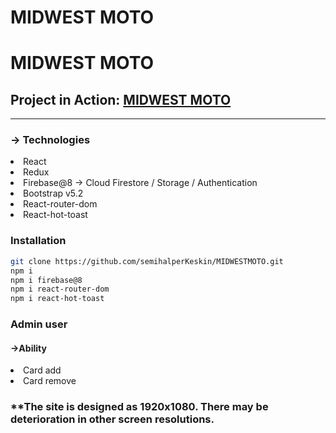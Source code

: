 # MIDWEST MOTO

<h1> MIDWEST MOTO </h1>


<h2>Project in Action: <a href="https://midwestmoto.netlify.app">MIDWEST MOTO</a></h3>

---

<h3>-> Technologies</h3>
<li> React</li>
<li> Redux</li>
<li> Firebase@8 -> Cloud Firestore / Storage / Authentication</li>
<li> Bootstrap v5.2</li>
<li> React-router-dom</li>
<li> React-hot-toast</li></ol>

### Installation

```bash
git clone https://github.com/semihalperKeskin/MIDWESTMOTO.git
npm i
npm i firebase@8
npm i react-router-dom
npm i react-hot-toast
````

### Admin user

<h4>->Ability</h4>
<li>Card add</li>
<li>Card remove</li>

<h3>**The site is designed as 1920x1080. There may be deterioration in other screen resolutions.</h3>
